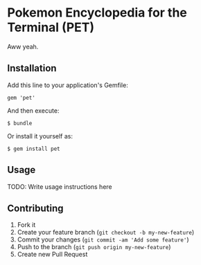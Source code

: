 # Pokemon Encyclopedia for the Terminal (PET)

Aww yeah.

## Installation

Add this line to your application's Gemfile:

    gem 'pet'

And then execute:

    $ bundle

Or install it yourself as:

    $ gem install pet

## Usage

TODO: Write usage instructions here

## Contributing

1. Fork it
2. Create your feature branch (`git checkout -b my-new-feature`)
3. Commit your changes (`git commit -am 'Add some feature'`)
4. Push to the branch (`git push origin my-new-feature`)
5. Create new Pull Request
